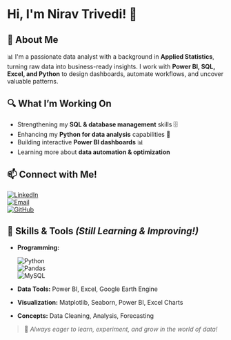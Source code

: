 # Hi, I'm Nirav Trivedi! 👋  

## 🚀 About Me  
📊 I'm a passionate data analyst with a background in **Applied Statistics**, turning raw data into business-ready insights. I work with **Power BI, SQL, Excel, and Python** to design dashboards, automate workflows, and uncover valuable patterns.

## 🔍 What I’m Working On  
- Strengthening my **SQL & database management** skills 🗄️  
- Enhancing my **Python for data analysis** capabilities 🐍  
- Building interactive **Power BI dashboards** 📊  
- Learning more about **data automation & optimization**  

## 📫 Connect with Me!  
[![LinkedIn](https://img.shields.io/badge/LinkedIn-Connect-blue?style=for-the-badge&logo=linkedin)](https://www.linkedin.com/in/trivedi-nirav-a1760424b/)  
[![Email](https://img.shields.io/badge/Email-Contact-red?style=for-the-badge&logo=gmail)](mailto:niravtrivedi069@gmail.com)  
[![GitHub](https://img.shields.io/badge/GitHub-Follow-black?style=for-the-badge&logo=github)](https://github.com/niravtrivedi23/niravtrivedi) 


## 🌟 Skills & Tools *(Still Learning & Improving!)*  
- **Programming:**
  
   ![Python](https://img.shields.io/badge/Python-3776AB?style=for-the-badge&logo=python&logoColor=white)  
  ![Pandas](https://img.shields.io/badge/Pandas-150458?style=for-the-badge&logo=pandas&logoColor=white)  
  ![MySQL](https://img.shields.io/badge/MySQL-005C84?style=for-the-badge&logo=mysql&logoColor=white)
- **Data Tools:** Power BI, Excel, Google Earth Engine  
- **Visualization:** Matplotlib, Seaborn, Power BI, Excel Charts  
- **Concepts:** Data Cleaning, Analysis, Forecasting  


> 🚀 *Always eager to learn, experiment, and grow in the world of data!*  
